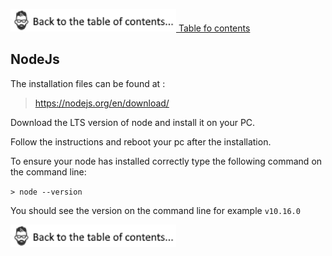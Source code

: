 [![Index](https://github.com/Roche-Olivier/help.windows10.nodejs.basics/blob/master/_content/_images/footer.png "Table fo contents") Table fo contents](https://github.com/Roche-Olivier/help.windows10.nodejs.basics)

## NodeJs

The installation files can be found at :<br>
> https://nodejs.org/en/download/

Download the LTS version of node and install it on your PC.

Follow the instructions and reboot your pc after the installation.

To ensure your node has installed correctly type the following command on the command line:

`> node --version`

You should see the version on the command line for example `v10.16.0`

[![Index](https://github.com/Roche-Olivier/help.windows10.nodejs.basics/blob/master/_content/_images/footer.png "Table fo contents")](https://github.com/Roche-Olivier/help.windows10.nodejs.basics)






